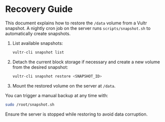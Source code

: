 # Recovery Guide

This document explains how to restore the `/data` volume from a Vultr snapshot. A nightly cron job on the server runs `scripts/snapshot.sh` to automatically create snapshots.

1. List available snapshots:
   ```bash
   vultr-cli snapshot list
   ```
2. Detach the current block storage if necessary and create a new volume from the desired snapshot:
   ```bash
   vultr-cli snapshot restore <SNAPSHOT_ID>
   ```
3. Mount the restored volume on the server at `/data`.

You can trigger a manual backup at any time with:
```bash
sudo /root/snapshot.sh
```

Ensure the server is stopped while restoring to avoid data corruption.
